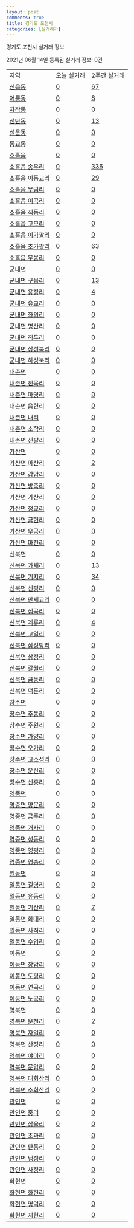 ```yaml
---
layout: post
comments: true
title: 경기도 포천시
categories: [실거래가]
---
```


경기도 포천시 실거래 정보

2021년 06월 14일 등록된 실거래 정보: 0건


<table class="sortable">
  <tr>
    <td>지역</td>
    <td>오늘 실거래</td>
    <td>2주간 실거래</td>
  </tr>

  
  <tr class="item">
    <td><a href="4165010100.html">신읍동</a></td>
    <td><a href="4165010100.html">0</a></td>
    <td><a href="4165010100.html">67</a></td>
  </tr>
    

  <tr class="item">
    <td><a href="4165010200.html">어룡동</a></td>
    <td><a href="4165010200.html">0</a></td>
    <td><a href="4165010200.html">8</a></td>
  </tr>
    

  <tr class="item">
    <td><a href="4165010300.html">자작동</a></td>
    <td><a href="4165010300.html">0</a></td>
    <td><a href="4165010300.html">0</a></td>
  </tr>
    

  <tr class="item">
    <td><a href="4165010400.html">선단동</a></td>
    <td><a href="4165010400.html">0</a></td>
    <td><a href="4165010400.html">13</a></td>
  </tr>
    

  <tr class="item">
    <td><a href="4165010500.html">설운동</a></td>
    <td><a href="4165010500.html">0</a></td>
    <td><a href="4165010500.html">0</a></td>
  </tr>
    

  <tr class="item">
    <td><a href="4165010600.html">동교동</a></td>
    <td><a href="4165010600.html">0</a></td>
    <td><a href="4165010600.html">0</a></td>
  </tr>
    

  <tr class="item">
    <td><a href="4165025000.html">소흘읍</a></td>
    <td><a href="4165025000.html">0</a></td>
    <td><a href="4165025000.html">0</a></td>
  </tr>
    

  <tr class="item">
    <td><a href="4165025021.html">소흘읍 송우리</a></td>
    <td><a href="4165025021.html">0</a></td>
    <td><a href="4165025021.html">336</a></td>
  </tr>
    

  <tr class="item">
    <td><a href="4165025022.html">소흘읍 이동교리</a></td>
    <td><a href="4165025022.html">0</a></td>
    <td><a href="4165025022.html">29</a></td>
  </tr>
    

  <tr class="item">
    <td><a href="4165025023.html">소흘읍 무림리</a></td>
    <td><a href="4165025023.html">0</a></td>
    <td><a href="4165025023.html">0</a></td>
  </tr>
    

  <tr class="item">
    <td><a href="4165025024.html">소흘읍 이곡리</a></td>
    <td><a href="4165025024.html">0</a></td>
    <td><a href="4165025024.html">0</a></td>
  </tr>
    

  <tr class="item">
    <td><a href="4165025025.html">소흘읍 직동리</a></td>
    <td><a href="4165025025.html">0</a></td>
    <td><a href="4165025025.html">0</a></td>
  </tr>
    

  <tr class="item">
    <td><a href="4165025026.html">소흘읍 고모리</a></td>
    <td><a href="4165025026.html">0</a></td>
    <td><a href="4165025026.html">0</a></td>
  </tr>
    

  <tr class="item">
    <td><a href="4165025027.html">소흘읍 이가팔리</a></td>
    <td><a href="4165025027.html">0</a></td>
    <td><a href="4165025027.html">0</a></td>
  </tr>
    

  <tr class="item">
    <td><a href="4165025028.html">소흘읍 초가팔리</a></td>
    <td><a href="4165025028.html">0</a></td>
    <td><a href="4165025028.html">63</a></td>
  </tr>
    

  <tr class="item">
    <td><a href="4165025029.html">소흘읍 무봉리</a></td>
    <td><a href="4165025029.html">0</a></td>
    <td><a href="4165025029.html">0</a></td>
  </tr>
    

  <tr class="item">
    <td><a href="4165031000.html">군내면</a></td>
    <td><a href="4165031000.html">0</a></td>
    <td><a href="4165031000.html">0</a></td>
  </tr>
    

  <tr class="item">
    <td><a href="4165031021.html">군내면 구읍리</a></td>
    <td><a href="4165031021.html">0</a></td>
    <td><a href="4165031021.html">13</a></td>
  </tr>
    

  <tr class="item">
    <td><a href="4165031022.html">군내면 용정리</a></td>
    <td><a href="4165031022.html">0</a></td>
    <td><a href="4165031022.html">4</a></td>
  </tr>
    

  <tr class="item">
    <td><a href="4165031023.html">군내면 유교리</a></td>
    <td><a href="4165031023.html">0</a></td>
    <td><a href="4165031023.html">0</a></td>
  </tr>
    

  <tr class="item">
    <td><a href="4165031024.html">군내면 좌의리</a></td>
    <td><a href="4165031024.html">0</a></td>
    <td><a href="4165031024.html">0</a></td>
  </tr>
    

  <tr class="item">
    <td><a href="4165031025.html">군내면 명산리</a></td>
    <td><a href="4165031025.html">0</a></td>
    <td><a href="4165031025.html">0</a></td>
  </tr>
    

  <tr class="item">
    <td><a href="4165031026.html">군내면 직두리</a></td>
    <td><a href="4165031026.html">0</a></td>
    <td><a href="4165031026.html">0</a></td>
  </tr>
    

  <tr class="item">
    <td><a href="4165031027.html">군내면 상성북리</a></td>
    <td><a href="4165031027.html">0</a></td>
    <td><a href="4165031027.html">0</a></td>
  </tr>
    

  <tr class="item">
    <td><a href="4165031028.html">군내면 하성북리</a></td>
    <td><a href="4165031028.html">0</a></td>
    <td><a href="4165031028.html">0</a></td>
  </tr>
    

  <tr class="item">
    <td><a href="4165032000.html">내촌면</a></td>
    <td><a href="4165032000.html">0</a></td>
    <td><a href="4165032000.html">0</a></td>
  </tr>
    

  <tr class="item">
    <td><a href="4165032021.html">내촌면 진목리</a></td>
    <td><a href="4165032021.html">0</a></td>
    <td><a href="4165032021.html">0</a></td>
  </tr>
    

  <tr class="item">
    <td><a href="4165032022.html">내촌면 마명리</a></td>
    <td><a href="4165032022.html">0</a></td>
    <td><a href="4165032022.html">0</a></td>
  </tr>
    

  <tr class="item">
    <td><a href="4165032023.html">내촌면 음현리</a></td>
    <td><a href="4165032023.html">0</a></td>
    <td><a href="4165032023.html">0</a></td>
  </tr>
    

  <tr class="item">
    <td><a href="4165032024.html">내촌면 내리</a></td>
    <td><a href="4165032024.html">0</a></td>
    <td><a href="4165032024.html">0</a></td>
  </tr>
    

  <tr class="item">
    <td><a href="4165032025.html">내촌면 소학리</a></td>
    <td><a href="4165032025.html">0</a></td>
    <td><a href="4165032025.html">0</a></td>
  </tr>
    

  <tr class="item">
    <td><a href="4165032026.html">내촌면 신팔리</a></td>
    <td><a href="4165032026.html">0</a></td>
    <td><a href="4165032026.html">0</a></td>
  </tr>
    

  <tr class="item">
    <td><a href="4165033000.html">가산면</a></td>
    <td><a href="4165033000.html">0</a></td>
    <td><a href="4165033000.html">0</a></td>
  </tr>
    

  <tr class="item">
    <td><a href="4165033021.html">가산면 마산리</a></td>
    <td><a href="4165033021.html">0</a></td>
    <td><a href="4165033021.html">2</a></td>
  </tr>
    

  <tr class="item">
    <td><a href="4165033022.html">가산면 감암리</a></td>
    <td><a href="4165033022.html">0</a></td>
    <td><a href="4165033022.html">0</a></td>
  </tr>
    

  <tr class="item">
    <td><a href="4165033023.html">가산면 방축리</a></td>
    <td><a href="4165033023.html">0</a></td>
    <td><a href="4165033023.html">0</a></td>
  </tr>
    

  <tr class="item">
    <td><a href="4165033024.html">가산면 가산리</a></td>
    <td><a href="4165033024.html">0</a></td>
    <td><a href="4165033024.html">0</a></td>
  </tr>
    

  <tr class="item">
    <td><a href="4165033025.html">가산면 정교리</a></td>
    <td><a href="4165033025.html">0</a></td>
    <td><a href="4165033025.html">0</a></td>
  </tr>
    

  <tr class="item">
    <td><a href="4165033026.html">가산면 금현리</a></td>
    <td><a href="4165033026.html">0</a></td>
    <td><a href="4165033026.html">0</a></td>
  </tr>
    

  <tr class="item">
    <td><a href="4165033027.html">가산면 우금리</a></td>
    <td><a href="4165033027.html">0</a></td>
    <td><a href="4165033027.html">0</a></td>
  </tr>
    

  <tr class="item">
    <td><a href="4165033028.html">가산면 마전리</a></td>
    <td><a href="4165033028.html">0</a></td>
    <td><a href="4165033028.html">0</a></td>
  </tr>
    

  <tr class="item">
    <td><a href="4165034000.html">신북면</a></td>
    <td><a href="4165034000.html">0</a></td>
    <td><a href="4165034000.html">0</a></td>
  </tr>
    

  <tr class="item">
    <td><a href="4165034021.html">신북면 가채리</a></td>
    <td><a href="4165034021.html">0</a></td>
    <td><a href="4165034021.html">13</a></td>
  </tr>
    

  <tr class="item">
    <td><a href="4165034022.html">신북면 기지리</a></td>
    <td><a href="4165034022.html">0</a></td>
    <td><a href="4165034022.html">34</a></td>
  </tr>
    

  <tr class="item">
    <td><a href="4165034023.html">신북면 신평리</a></td>
    <td><a href="4165034023.html">0</a></td>
    <td><a href="4165034023.html">0</a></td>
  </tr>
    

  <tr class="item">
    <td><a href="4165034024.html">신북면 만세교리</a></td>
    <td><a href="4165034024.html">0</a></td>
    <td><a href="4165034024.html">0</a></td>
  </tr>
    

  <tr class="item">
    <td><a href="4165034025.html">신북면 심곡리</a></td>
    <td><a href="4165034025.html">0</a></td>
    <td><a href="4165034025.html">0</a></td>
  </tr>
    

  <tr class="item">
    <td><a href="4165034026.html">신북면 계류리</a></td>
    <td><a href="4165034026.html">0</a></td>
    <td><a href="4165034026.html">4</a></td>
  </tr>
    

  <tr class="item">
    <td><a href="4165034027.html">신북면 고일리</a></td>
    <td><a href="4165034027.html">0</a></td>
    <td><a href="4165034027.html">0</a></td>
  </tr>
    

  <tr class="item">
    <td><a href="4165034028.html">신북면 삼성당리</a></td>
    <td><a href="4165034028.html">0</a></td>
    <td><a href="4165034028.html">0</a></td>
  </tr>
    

  <tr class="item">
    <td><a href="4165034029.html">신북면 삼정리</a></td>
    <td><a href="4165034029.html">0</a></td>
    <td><a href="4165034029.html">0</a></td>
  </tr>
    

  <tr class="item">
    <td><a href="4165034030.html">신북면 갈월리</a></td>
    <td><a href="4165034030.html">0</a></td>
    <td><a href="4165034030.html">0</a></td>
  </tr>
    

  <tr class="item">
    <td><a href="4165034031.html">신북면 금동리</a></td>
    <td><a href="4165034031.html">0</a></td>
    <td><a href="4165034031.html">0</a></td>
  </tr>
    

  <tr class="item">
    <td><a href="4165034032.html">신북면 덕둔리</a></td>
    <td><a href="4165034032.html">0</a></td>
    <td><a href="4165034032.html">0</a></td>
  </tr>
    

  <tr class="item">
    <td><a href="4165035000.html">창수면</a></td>
    <td><a href="4165035000.html">0</a></td>
    <td><a href="4165035000.html">0</a></td>
  </tr>
    

  <tr class="item">
    <td><a href="4165035021.html">창수면 추동리</a></td>
    <td><a href="4165035021.html">0</a></td>
    <td><a href="4165035021.html">0</a></td>
  </tr>
    

  <tr class="item">
    <td><a href="4165035022.html">창수면 주원리</a></td>
    <td><a href="4165035022.html">0</a></td>
    <td><a href="4165035022.html">0</a></td>
  </tr>
    

  <tr class="item">
    <td><a href="4165035023.html">창수면 가양리</a></td>
    <td><a href="4165035023.html">0</a></td>
    <td><a href="4165035023.html">0</a></td>
  </tr>
    

  <tr class="item">
    <td><a href="4165035024.html">창수면 오가리</a></td>
    <td><a href="4165035024.html">0</a></td>
    <td><a href="4165035024.html">0</a></td>
  </tr>
    

  <tr class="item">
    <td><a href="4165035025.html">창수면 고소성리</a></td>
    <td><a href="4165035025.html">0</a></td>
    <td><a href="4165035025.html">0</a></td>
  </tr>
    

  <tr class="item">
    <td><a href="4165035026.html">창수면 운산리</a></td>
    <td><a href="4165035026.html">0</a></td>
    <td><a href="4165035026.html">0</a></td>
  </tr>
    

  <tr class="item">
    <td><a href="4165035027.html">창수면 신흥리</a></td>
    <td><a href="4165035027.html">0</a></td>
    <td><a href="4165035027.html">0</a></td>
  </tr>
    

  <tr class="item">
    <td><a href="4165036000.html">영중면</a></td>
    <td><a href="4165036000.html">0</a></td>
    <td><a href="4165036000.html">0</a></td>
  </tr>
    

  <tr class="item">
    <td><a href="4165036021.html">영중면 양문리</a></td>
    <td><a href="4165036021.html">0</a></td>
    <td><a href="4165036021.html">0</a></td>
  </tr>
    

  <tr class="item">
    <td><a href="4165036022.html">영중면 금주리</a></td>
    <td><a href="4165036022.html">0</a></td>
    <td><a href="4165036022.html">0</a></td>
  </tr>
    

  <tr class="item">
    <td><a href="4165036023.html">영중면 거사리</a></td>
    <td><a href="4165036023.html">0</a></td>
    <td><a href="4165036023.html">0</a></td>
  </tr>
    

  <tr class="item">
    <td><a href="4165036024.html">영중면 성동리</a></td>
    <td><a href="4165036024.html">0</a></td>
    <td><a href="4165036024.html">0</a></td>
  </tr>
    

  <tr class="item">
    <td><a href="4165036025.html">영중면 영평리</a></td>
    <td><a href="4165036025.html">0</a></td>
    <td><a href="4165036025.html">0</a></td>
  </tr>
    

  <tr class="item">
    <td><a href="4165036026.html">영중면 영송리</a></td>
    <td><a href="4165036026.html">0</a></td>
    <td><a href="4165036026.html">0</a></td>
  </tr>
    

  <tr class="item">
    <td><a href="4165037000.html">일동면</a></td>
    <td><a href="4165037000.html">0</a></td>
    <td><a href="4165037000.html">0</a></td>
  </tr>
    

  <tr class="item">
    <td><a href="4165037021.html">일동면 길명리</a></td>
    <td><a href="4165037021.html">0</a></td>
    <td><a href="4165037021.html">0</a></td>
  </tr>
    

  <tr class="item">
    <td><a href="4165037022.html">일동면 유동리</a></td>
    <td><a href="4165037022.html">0</a></td>
    <td><a href="4165037022.html">0</a></td>
  </tr>
    

  <tr class="item">
    <td><a href="4165037023.html">일동면 기산리</a></td>
    <td><a href="4165037023.html">0</a></td>
    <td><a href="4165037023.html">7</a></td>
  </tr>
    

  <tr class="item">
    <td><a href="4165037024.html">일동면 화대리</a></td>
    <td><a href="4165037024.html">0</a></td>
    <td><a href="4165037024.html">0</a></td>
  </tr>
    

  <tr class="item">
    <td><a href="4165037025.html">일동면 사직리</a></td>
    <td><a href="4165037025.html">0</a></td>
    <td><a href="4165037025.html">0</a></td>
  </tr>
    

  <tr class="item">
    <td><a href="4165037026.html">일동면 수입리</a></td>
    <td><a href="4165037026.html">0</a></td>
    <td><a href="4165037026.html">0</a></td>
  </tr>
    

  <tr class="item">
    <td><a href="4165038000.html">이동면</a></td>
    <td><a href="4165038000.html">0</a></td>
    <td><a href="4165038000.html">0</a></td>
  </tr>
    

  <tr class="item">
    <td><a href="4165038021.html">이동면 장암리</a></td>
    <td><a href="4165038021.html">0</a></td>
    <td><a href="4165038021.html">0</a></td>
  </tr>
    

  <tr class="item">
    <td><a href="4165038022.html">이동면 도평리</a></td>
    <td><a href="4165038022.html">0</a></td>
    <td><a href="4165038022.html">0</a></td>
  </tr>
    

  <tr class="item">
    <td><a href="4165038023.html">이동면 연곡리</a></td>
    <td><a href="4165038023.html">0</a></td>
    <td><a href="4165038023.html">0</a></td>
  </tr>
    

  <tr class="item">
    <td><a href="4165038024.html">이동면 노곡리</a></td>
    <td><a href="4165038024.html">0</a></td>
    <td><a href="4165038024.html">0</a></td>
  </tr>
    

  <tr class="item">
    <td><a href="4165039000.html">영북면</a></td>
    <td><a href="4165039000.html">0</a></td>
    <td><a href="4165039000.html">0</a></td>
  </tr>
    

  <tr class="item">
    <td><a href="4165039021.html">영북면 운천리</a></td>
    <td><a href="4165039021.html">0</a></td>
    <td><a href="4165039021.html">2</a></td>
  </tr>
    

  <tr class="item">
    <td><a href="4165039022.html">영북면 자일리</a></td>
    <td><a href="4165039022.html">0</a></td>
    <td><a href="4165039022.html">0</a></td>
  </tr>
    

  <tr class="item">
    <td><a href="4165039023.html">영북면 산정리</a></td>
    <td><a href="4165039023.html">0</a></td>
    <td><a href="4165039023.html">0</a></td>
  </tr>
    

  <tr class="item">
    <td><a href="4165039024.html">영북면 야미리</a></td>
    <td><a href="4165039024.html">0</a></td>
    <td><a href="4165039024.html">0</a></td>
  </tr>
    

  <tr class="item">
    <td><a href="4165039025.html">영북면 문암리</a></td>
    <td><a href="4165039025.html">0</a></td>
    <td><a href="4165039025.html">0</a></td>
  </tr>
    

  <tr class="item">
    <td><a href="4165039026.html">영북면 대회산리</a></td>
    <td><a href="4165039026.html">0</a></td>
    <td><a href="4165039026.html">0</a></td>
  </tr>
    

  <tr class="item">
    <td><a href="4165039027.html">영북면 소회산리</a></td>
    <td><a href="4165039027.html">0</a></td>
    <td><a href="4165039027.html">0</a></td>
  </tr>
    

  <tr class="item">
    <td><a href="4165040000.html">관인면</a></td>
    <td><a href="4165040000.html">0</a></td>
    <td><a href="4165040000.html">0</a></td>
  </tr>
    

  <tr class="item">
    <td><a href="4165040021.html">관인면 중리</a></td>
    <td><a href="4165040021.html">0</a></td>
    <td><a href="4165040021.html">0</a></td>
  </tr>
    

  <tr class="item">
    <td><a href="4165040022.html">관인면 삼율리</a></td>
    <td><a href="4165040022.html">0</a></td>
    <td><a href="4165040022.html">0</a></td>
  </tr>
    

  <tr class="item">
    <td><a href="4165040023.html">관인면 초과리</a></td>
    <td><a href="4165040023.html">0</a></td>
    <td><a href="4165040023.html">0</a></td>
  </tr>
    

  <tr class="item">
    <td><a href="4165040024.html">관인면 탄동리</a></td>
    <td><a href="4165040024.html">0</a></td>
    <td><a href="4165040024.html">0</a></td>
  </tr>
    

  <tr class="item">
    <td><a href="4165040025.html">관인면 냉정리</a></td>
    <td><a href="4165040025.html">0</a></td>
    <td><a href="4165040025.html">0</a></td>
  </tr>
    

  <tr class="item">
    <td><a href="4165040026.html">관인면 사정리</a></td>
    <td><a href="4165040026.html">0</a></td>
    <td><a href="4165040026.html">0</a></td>
  </tr>
    

  <tr class="item">
    <td><a href="4165041000.html">화현면</a></td>
    <td><a href="4165041000.html">0</a></td>
    <td><a href="4165041000.html">0</a></td>
  </tr>
    

  <tr class="item">
    <td><a href="4165041021.html">화현면 화현리</a></td>
    <td><a href="4165041021.html">0</a></td>
    <td><a href="4165041021.html">0</a></td>
  </tr>
    

  <tr class="item">
    <td><a href="4165041022.html">화현면 명덕리</a></td>
    <td><a href="4165041022.html">0</a></td>
    <td><a href="4165041022.html">0</a></td>
  </tr>
    

  <tr class="item">
    <td><a href="4165041023.html">화현면 지현리</a></td>
    <td><a href="4165041023.html">0</a></td>
    <td><a href="4165041023.html">0</a></td>
  </tr>
    


</table>
    